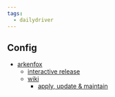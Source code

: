 ```yaml
---
tags:
  - dailydriver
---
```


## Config

- [arkenfox](https://github.com/arkenfox/user.js)
    - [interactive release](https://arkenfox.github.io/gui/)
    - [wiki](https://github.com/arkenfox/user.js/wiki)
        - [apply, update & maintain](https://github.com/arkenfox/user.js/wiki/3.4-Apply-&-Update-&-Maintain)